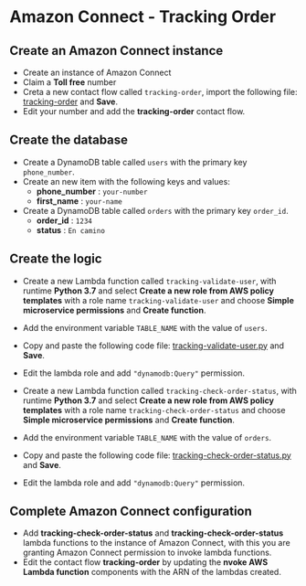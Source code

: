 # Amazon Connect - Tracking Order

## Create an Amazon Connect instance

* Create an instance of Amazon Connect
* Claim a **Toll free** number
* Creta a new contact flow called `tracking-order`, import the following file: [tracking-order](tracking-order) and **Save**.
* Edit your number and add the **tracking-order** contact flow.

## Create the database

* Create a DynamoDB table called `users` with the primary key `phone_number`.
* Create an new item with the following keys and values:
    * **phone_number** : `your-number`
    * **first_name** : `your-name`
* Create a DynamoDB table called `orders` with the primary key `order_id`.
    * **order_id** : `1234`
    * **status** : `En camino` 

## Create the logic

* Create a new Lambda function called `tracking-validate-user`, with runtime **Python 3.7** and select **Create a new role from AWS policy templates** with a role name `tracking-validate-user` and choose **Simple microservice permissions** and **Create function**.
* Add the environment variable `TABLE_NAME` with the value of `users`.
* Copy and paste the following code file: [tracking-validate-user.py](tracking-validate-user.py) and **Save**.
* Edit the lambda role and add `"dynamodb:Query"` permission.


* Create a new Lambda function called `tracking-check-order-status`, with runtime **Python 3.7** and select **Create a new role from AWS policy templates** with a role name `tracking-check-order-status` and choose **Simple microservice permissions** and **Create function**.
* Add the environment variable `TABLE_NAME` with the value of `orders`.
* Copy and paste the following code file: [tracking-check-order-status.py](tracking-check-order-status.py) and **Save**.
* Edit the lambda role and add `"dynamodb:Query"` permission.

## Complete Amazon Connect configuration

* Add **tracking-check-order-status** and **tracking-check-order-status** lambda functions to the instance of Amazon Connect, with this you are granting Amazon Connect permission to invoke lambda functions.
* Edit the contact flow **tracking-order** by updating the **nvoke AWS Lambda function** components with the ARN of the lambdas created.